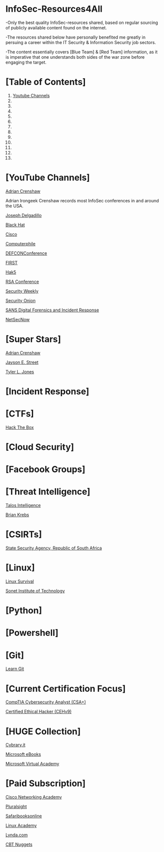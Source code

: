 # InfoSec-Resources4All
-Only the best quality InfoSec-resources shared, based on regular sourcing of publicly available content found on the internet.

-The resources shared below have personally benefited me greatly in persuing a career within the IT Security & Information Security job sectors.

-The content essentially covers [Blue Team] & [Red Team] information, as it is imperative that one understands both sides of the war zone before engaging the target.

# [Table of Contents]

1. [Youtube Channels](https://github.com/DoGByTe-ZN/infosec-resources4all/blob/master/README.md#youtube-channels)
2.
3.
4.
5.
6.
7.
8.
9.
10.
11.
12.
13.

# [YouTube Channels]
[Adrian Crenshaw](https://www.youtube.com/user/irongeek/playlists)

Adrian Irongeek Crenshaw records most InfoSec conferences in and around the USA.

[Joseph Delgadillo](https://www.youtube.com/channel/UCqR4a4lUDbDkAFQnhw4pfXQ/playlists)

[Black Hat](https://www.youtube.com/user/BlackHatOfficialYT/playlists)

[Cisco](https://www.youtube.com/user/Cisco/playlists)

[Computerphile](https://www.youtube.com/user/Computerphile/videos)

[DEFCONConference](https://www.youtube.com/user/DEFCONConference/playlists)

[FIRST](https://www.youtube.com/channel/UCK3_z6YyWvfqrOuCmrfxsTw/videos)

[Hak5](https://www.youtube.com/user/Hak5Darren/playlists)

[RSA Conference](https://www.youtube.com/user/RSAConference/playlists)

[Security Weekly](https://www.youtube.com/user/SecurityWeeklyTV/playlists)

[Security Onion](https://www.youtube.com/channel/UCNBFTyYCdjT5hnm7uW25vGQ/playlists)

[SANS Digital Forensics and Incident Response](https://www.youtube.com/user/robtlee73/playlists)

[NetSecNow](https://www.youtube.com/user/NetSecNow/videos)


# [Super Stars]

[Adrian Crenshaw](http://www.irongeek.com)

[Jayson E. Street](http://f0rb1dd3n.com/author.php)

[Tyler L. Jones](http://voxisec.com/)
# [Incident Response]
# [CTFs]
[Hack The Box](https://www.hackthebox.eu/en)
# [Cloud Security]
# [Facebook Groups]
# [Threat Intelligence]
[Talos Intelligence](https://www.talosintelligence.com)

[Brian Krebs](https://krebsonsecurity.com/)
# [CSIRTs]
[State Security Agency, Republic of South Africa](http://www.ssa.gov.za/CSIRT.aspx)
# [Linux]
[Linux Survival](http://linuxsurvival.com/linux-tutorial-introduction)

[Sonet Institute of Technology](https://www.youtube.com/channel/UCBWHM2PThuid9gw69nasf1w/videos)

# [Python]
# [Powershell]
# [Git]
[Learn Git](https://www.codecademy.com/learn/learn-git)
# [Current Certification Focus]
[CompTIA Cybersecurity Analyst (CSA+)](https://certification.comptia.org/certifications/cybersecurity-analyst)

[Certified Ethical Hacker (CEHv9)](https://www.eccouncil.org/programs/certified-ethical-hacker-ceh)

# [HUGE Collection]
[Cybrary.it](https://www.cybrary.it)

[Microsoft eBooks](https://blogs.msdn.microsoft.com/mssmallbiz/2016/07/10/free-thats-right-im-giving-away-millions-of-free-microsoft-ebooks-again-including-windows-10-office-365-office-2016-power-bi-azure-windows-8-1-office-2013-sharepoint-2016-sha)

[Microsoft Virtual Academy](https://mva.microsoft.com)
# [Paid Subscription]

[Cisco Networking Academy](https://www.netacad.com)

[Pluralsight](https://www.pluralsight.com)

[Safaribooksonline](https://www.safaribooksonline.com)

[Linux Academy](https://linuxacademy.com)

[Lynda.com](https://www.lynda.com)

[CBT Nuggets](https://www.cbtnuggets.com)



